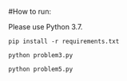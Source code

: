 #How to run:

Please use Python 3.7.

`pip install -r requirements.txt`

`python problem3.py`

`python problem5.py`